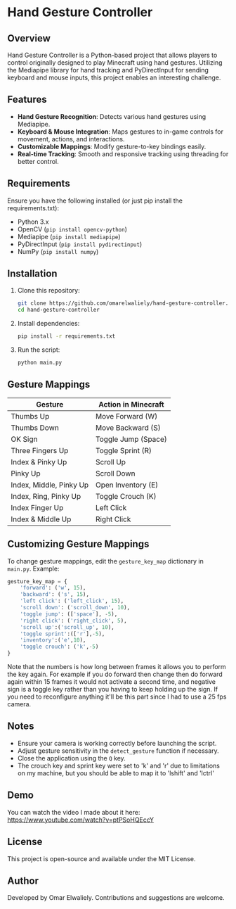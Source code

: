 # Hand Gesture Controller

## Overview
Hand Gesture Controller is a Python-based project that allows players to control originally designed to play Minecraft using hand gestures. Utilizing the Mediapipe library for hand tracking and PyDirectInput for sending keyboard and mouse inputs, this project enables an interesting challenge.

## Features
- **Hand Gesture Recognition**: Detects various hand gestures using Mediapipe.
- **Keyboard & Mouse Integration**: Maps gestures to in-game controls for movement, actions, and interactions.
- **Customizable Mappings**: Modify gesture-to-key bindings easily.
- **Real-time Tracking**: Smooth and responsive tracking using threading for better control.

## Requirements
Ensure you have the following installed (or just pip install the requirements.txt):
- Python 3.x
- OpenCV (`pip install opencv-python`)
- Mediapipe (`pip install mediapipe`)
- PyDirectInput (`pip install pydirectinput`)
- NumPy (`pip install numpy`)

## Installation
1. Clone this repository:
   ```bash
   git clone https://github.com/omarelwaliely/hand-gesture-controller.git
   cd hand-gesture-controller
   ```
2. Install dependencies:
   ```bash
   pip install -r requirements.txt
   ```
3. Run the script:
   ```bash
   python main.py
   ```

## Gesture Mappings
| Gesture | Action in Minecraft |
|---------|--------------------|
| Thumbs Up | Move Forward (W) |
| Thumbs Down | Move Backward (S) |
| OK Sign | Toggle Jump (Space) |
| Three Fingers Up | Toggle Sprint (R) |
| Index & Pinky Up | Scroll Up |
| Pinky Up | Scroll Down |
| Index, Middle, Pinky Up | Open Inventory (E) |
| Index, Ring, Pinky Up | Toggle Crouch (K) |
| Index Finger Up | Left Click |
| Index & Middle Up | Right Click |

## Customizing Gesture Mappings
To change gesture mappings, edit the `gesture_key_map` dictionary in `main.py`. Example:
```python
gesture_key_map = {
    'forward': ('w', 15),
    'backward': ('s', 15),
    'left click': ('left_click', 15),
    'scroll down': ('scroll_down', 10),
    'toggle jump': (['space'], -5),
    'right click': ('right_click', 5),
    'scroll up':('scroll_up', 10),
    'toggle sprint':(['r'],-5),
    'inventory':('e',10),
    'toggle crouch': ('k',-5)
}
```
Note that the numbers is how long between frames it allows you to perform the key again. For example if you do forward then change then do forward again within 15 frames it would not activate a second time, and negative sign is a toggle key rather than you having to keep holding up the sign. If you need to reconfigure anything it'll be this part since I had to use a 25 fps camera.

## Notes
- Ensure your camera is working correctly before launching the script.
- Adjust gesture sensitivity in the `detect_gesture` function if necessary.
- Close the application using the `Q` key.
- The crouch key and sprint key were set to 'k' and 'r' due to limitations on my machine, but you should be able to map it to 'lshift' and 'lctrl'

## Demo
You can watch the video I made about it here: https://www.youtube.com/watch?v=ptPSoHQEccY

## License
This project is open-source and available under the MIT License.

## Author
Developed by Omar Elwaliely. Contributions and suggestions are welcome.

